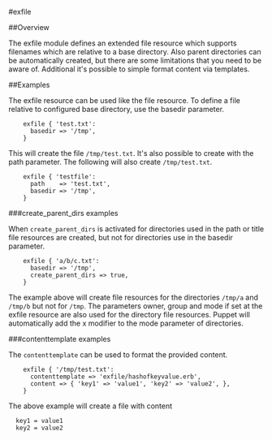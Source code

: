 #exfile

##Overview

The exfile module defines an extended file resource which supports filenames which are relative to a base directory. Also parent directories can be automatically created, but there are some limitations that you need to be aware of. Additional it's possible to simple format content via templates.

##Examples

The exfile resource can be used like the file resource. To define a file relative to configured base directory, use the basedir parameter.

```puppet
    exfile { 'test.txt':
      basedir => '/tmp',
    }
```

This will create the file `/tmp/test.txt`. It's also possible to create with the path parameter. The following will also create `/tmp/test.txt`.

```puppet
    exfile { 'testfile':
      path    => 'test.txt',
      basedir => '/tmp',
    }
```

###create_parent_dirs examples

When `create_parent_dirs` is activated for directories used in the path or title file resources are created, but not for directories use in the basedir parameter.

```puppet
    exfile { 'a/b/c.txt':
      basedir => '/tmp',
      create_parent_dirs => true,
    }
```

The example above will create file resources for the directories `/tmp/a` and `/tmp/b` but not for `/tmp`. The parameters owner, group and mode if set at the exfile resource are also used for the directory file resources. Puppet will automatically add the x modifier to the mode parameter of directories.

###contenttemplate examples

The `contenttemplate` can be used to format the provided content.

```puppet
    exfile { '/tmp/test.txt':
      contenttemplate => 'exfile/hashofkeyvalue.erb',
      content => { 'key1' => 'value1', 'key2' => 'value2', },
    }
```

The above example will create a file with content

```
  key1 = value1
  key2 = value2
```

